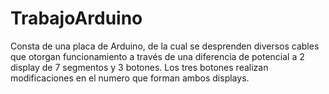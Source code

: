 # TrabajoArduino
Consta de una placa de Arduino, de la cual se desprenden diversos cables que otorgan funcionamiento a través de una diferencia de potencial a 2 display de 7 segmentos y 3 botones. Los tres botones realizan modificaciones en el numero que forman ambos displays.
